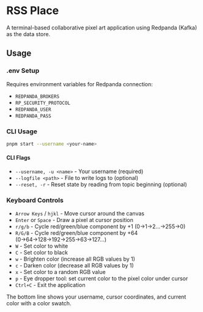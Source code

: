 # RSS Place

A terminal-based collaborative pixel art application using Redpanda (Kafka) as the data store.

## Usage

### .env Setup

Requires environment variables for Redpanda connection:
- `REDPANDA_BROKERS`
- `RP_SECURITY_PROTOCOL`
- `REDPANDA_USER`
- `REDPANDA_PASS`

### CLI Usage

```bash
pnpm start --username <your-name>
```

#### CLI Flags
- `--username, -u <name>` - Your username (required)
- `--logfile <path>` - File to write logs to (optional)
- `--reset, -r` - Reset state by reading from topic beginning (optional)

### Keyboard Controls

- `Arrow Keys` / `hjkl` - Move cursor around the canvas
- `Enter` or `Space` - Draw a pixel at cursor position
- `r/g/b` - Cycle red/green/blue component by +1 (0→1→2...→255→0)
- `R/G/B` - Cycle red/green/blue component by +64 (0→64→128→192→255→63→127...)
- `W` - Set color to white
- `C` - Set color to black
- `w` - Brighten color (increase all RGB values by 1)
- `c` - Darken color (decrease all RGB values by 1)
- `x` - Set color to a random RGB value
- `p` - Eye dropper tool: set current color to the pixel color under cursor 
- `Ctrl+C` - Exit the application

The bottom line shows your username, cursor coordinates, and current color with a color swatch.

